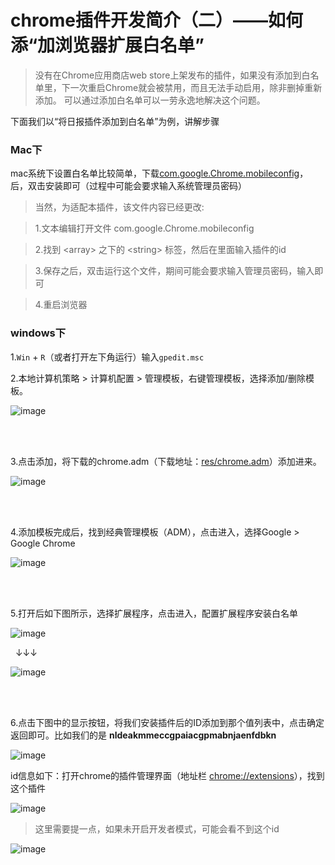 # chrome插件开发简介（二）——如何添“加浏览器扩展白名单”

> 没有在Chrome应用商店web store上架发布的插件，如果没有添加到白名单里，下一次重启Chrome就会被禁用，而且无法手动启用，除非删掉重新添加。
可以通过添加白名单可以一劳永逸地解决这个问题。

下面我们以“将日报插件添加到白名单”为例，讲解步骤

### Mac下

mac系统下设置白名单比较简单，下载[com.google.Chrome.mobileconfig](https://github.com/Froguard/crxs/blob/master/doc/res/mac-install-chrome-extension-whitelist/com.google.Chrome.mobileconfig)，后，双击安装即可（过程中可能会要求输入系统管理员密码）

> 当然，为适配本插件，该文件内容已经更改:

> 1.文本编辑打开文件 com.google.Chrome.mobileconfig

> 2.找到 &lt;array&gt; 之下的 &lt;string&gt; 标签，然后在里面输入插件的id

> 3.保存之后，双击运行这个文件，期间可能会要求输入管理员密码，输入即可

> 4.重启浏览器

### windows下

1.```Win``` + ```R```（或者打开左下角运行）输入```gpedit.msc```

2.本地计算机策略 > 计算机配置 > 管理模板，右键管理模板，选择添加/删除模板。

![image](https://github.com/Froguard/crxs/raw/master/doc/res/step2.jpg)

&nbsp;<br>&nbsp;

3.点击添加，将下载的chrome.adm（下载地址：[res/chrome.adm](https://github.com/Froguard/crxs/blob/master/doc/res/chrome.adm)）添加进来。

![image](https://github.com/Froguard/crxs/raw/master/doc/res/step3.jpg)

&nbsp;<br>&nbsp;

4.添加模板完成后，找到经典管理模板（ADM），点击进入，选择Google > Google Chrome

![image](https://github.com/Froguard/crxs/raw/master/doc/res/step4.jpg)

&nbsp;<br>&nbsp;

5.打开后如下图所示，选择扩展程序，点击进入，配置扩展程序安装白名单

![image](https://github.com/Froguard/crxs/raw/master/doc/res/step5-1.jpg)

&nbsp;&nbsp;↓↓↓

![image](https://github.com/Froguard/crxs/raw/master/doc/res/step5-2.jpg)

&nbsp;<br>&nbsp;

6.点击下图中的显示按钮，将我们安装插件后的ID添加到那个值列表中，点击确定返回即可。比如我们的是 **nldeakmmeccgpaiacgpmabnjaenfdbkn**

![image](https://github.com/Froguard/crxs/raw/master/doc/res/step6-1.jpg)

id信息如下：打开chrome的插件管理界面（地址栏 [chrome://extensions](chrome://extensions/)），找到这个插件

![image](https://github.com/Froguard/crxs/raw/master/doc/res/step6-2.png)

> 这里需要提一点，如果未开启开发者模式，可能会看不到这个id

![image](https://github.com/Froguard/crxs/raw/master/doc/res/dev-mode.png)

&nbsp;<br>&nbsp;